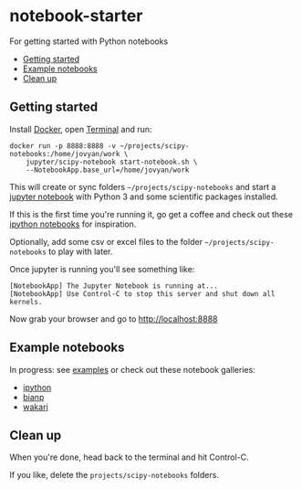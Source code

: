 # notebook-starter

For getting started with Python notebooks

- [Getting started](https://github.com/brennv/notebook-starter#getting-started)
- [Example notebooks](https://github.com/brennv/notebook-starter#example-notebooks)
- [Clean up](https://github.com/brennv/notebook-starter#clean-up)

## Getting started

Install [Docker](http://www.docker.com/products/docker), open [Terminal](http://blog.teamtreehouse.com/introduction-to-the-mac-os-x-command-line) and run:

    docker run -p 8888:8888 -v ~/projects/scipy-notebooks:/home/jovyan/work \
        jupyter/scipy-notebook start-notebook.sh \
        --NotebookApp.base_url=/home/jovyan/work

This will create or sync folders `~/projects/scipy-notebooks` and start a [jupyter notebook](http://www.jupyter.org) with Python 3 and some scientific packages installed.

If this is the first time you're running it, go get a coffee and check out these [ipython notebooks](https://github.com/ipython/ipython/wiki/A-gallery-of-interesting-IPython-Notebooks#introductory-tutorials) for inspiration.

Optionally, add some csv or excel files to the folder `~/projects/scipy-notebooks` to play with later.

Once jupyter is running you'll see something like:

    [NotebookApp] The Jupyter Notebook is running at...
    [NotebookApp] Use Control-C to stop this server and shut down all kernels.

Now grab your browser and go to [http://localhost:8888](http://localhost:8888)

## Example notebooks

In progress: see [examples](https://github.com/brennv/notebook-starter/tree/master/examples) or check out these notebook galleries:

- [ipython](https://github.com/ipython/ipython/wiki/A-gallery-of-interesting-IPython-Notebooks#introductory-tutorials)
- [bianp](http://nb.bianp.net/sort/views/)
- [wakari](https://wakari.io/gallery)

## Clean up

When you're done, head back to the terminal and hit Control-C. 

If you like, delete the `projects/scipy-notebooks` folders.
